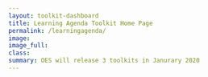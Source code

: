 ```yaml
---
layout: toolkit-dashboard
title: Learning Agenda Toolkit Home Page
permalink: /learningagenda/
image:
image_full:
class:
summary: OES will release 3 toolkits in Janurary 2020
---
```

